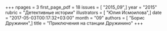 +++
npages = 3
first_page_pdf = 18
issues = [ "2015_09",]
year = "2015"
rubric = "Детективные истории"
illustrators = [ "Юлия Исмоилова",]
date = "2017-05-03T00:17:32+03:00"
month = "09"
authors = [ "Борис Дружинин",]
title = "Приключения на станции Дружинино"
+++
